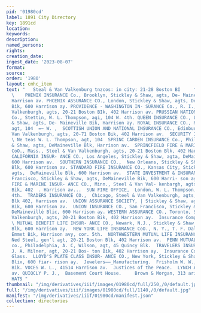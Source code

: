 ```yaml
---
pid: '01980cd'
label: 1891 City Directory
key: 1891cd
location: 
keywords: 
description: 
named_persons: 
rights: 
creation_date: 
ingest_date: '2023-08-07'
format: 
source: 
order: '1980'
layout: cmhc_item
text: "   Steal & Van Valkenburg tnzcos: in city: 21-28 Boston BI     ° INS  273  JUS
  \    PHENIX INSURANCE Co., Brooklyn, Stickley & Shaw, agts, De- Maineville Blk,
  Harrison av. PHCENIX ASSURANCE CO., London, Stickley & Shaw, agts, De- Maineville
  Bik, 600 Harrison ay. PROVIDENCE - WASHINGTON IN- SURANCE Co., R. I., Steel & Van
  Valkenburgh, agts, 20-21 Boston BIk, 402 Harrison av. PRUSSIAN NATIONAL INSURANCE
  Co., Stettin, W. L. Thompson, agi, 104 W. 4th. QUEEN INSURANCE CO., Liverpool, Stickley
  & Shaw, agts, De- Maineville Bik, Harrison ay. ROYAL INSURANCE CO., Roa W. L. Thompson,
  agt, 104  =~ W. ,  SCOTTISH UNION AND NATIONAL INSURANCE CO., Edinburzh, Steel &
  Van Valkenburgh, agts, 20-71 Boston Bik, 402 Harrison av.  SECURITY INSURANCE CO.,
  \ Ne teas W. L. Thompson, agt, 104  SPRINC CARDEN INSURANCE Co., Philadelphia, Stickley
  & Shaw, agts, DeMaineville Blk, Harrison av.  SPRINCFIELD FIRE & MARINE IN- SURANCE
  CoO., Mass., Steel & Van Valkenburgh, agts, 20-21 Boston Blk, 402 Harrison av.  SOUTHERN
  CALIFORNIA INSUR- ANCE CO., Los Angeles, Stickley & Shaw, agta, DeMaineville Blk,
  600 Harrison av.  SOUTHERN INSURANCE CO.,  New Orleans, Stickley & Shaw, agts, DeMaineville
  Blk, 600 Harrison av. STANDARD FIRE INSURANCE CO., Kansas City, Stickley & Shaw,
  agts,  DeMaineville Blk, 600 Harrison av.  STATE INVESTMENT & INSURANCE co., San
  Francisco, Stickley & Shaw, agts, DeMaineville Bik, 600 Harri- son ay.  ST. PAUL
  FIRE & MARINE INSUR- ANCE CO., Minn., Steel & Van Val- kenbargh, agts, 20-21 Boston
  Bik, 402  . Harrison av...  SUN FIRE OFFICE,  London, W. L. Thompson, agt, 104 W,
  4th.  TRADERS INSURANCE CO.,  Chicago, Steel & Van Valkenburgh, agts, 931 Boston
  Blk 402, Harrison av.  UNION ASSURANCE SOCIETY, | Stickley & Shaw, agts, DeMaineville
  Bik, 600 Harrison av.  UNION INSURANCE CO., San Francisco, Stickley & Shaw, agts,
  DeMainevillé Blic, 600 Harrison ay. WESTERN ASSURANCE CO., Toronto, Steel & Van
  Valkenburgh, agts, 20-21 Boston Bik, 402 Harrison ay.  Insurance Companies—Life.
  \ MUTUAL BENEFIT LIFE INSUR- ANCE CO., Newark, N.J., Stickley & Shaw, agts, DeMaineville
  Blk, 600 Harrison ay.  NEW YORK LIFE INSURANCE CoO., N. Y., T. F. Daly, agt, 2-8
  Emmet Bik, Harrison avy, cor. 5th.  NORTHWESTERN MUTUAL LIFE INSURANCE CO., Milwaukee,
  Ned Steel, gen’l agt, 20-21 Boston Blk, 402 Harrison av.  PENN MUTUAL LIFE INSURANCE
  co., Philadelphia, A. C, Wilson, agt, 45 Quincy Blk.  TRAVELERS INSURANCE CO., Hartford,
  J. A. Milner, agt, 20-21 Bos- ton Bik, 402 Harrison ay.  Insurance Companies — Plate
  Glass.  LLOYD'S PLATE CLASS INSUR- ANCE CO., New York, Stickley & Shaw, agts, DeMaineville
  Blix, 600 fiar- rison ay.  Jewelers——_Manufacturing.  Frisholm W. W., 19 Boston
  Bik. VOCES W. L., 41514 Harrison av.  Justices of the Peace.  LYNCH AL.,.  515 Harrison
  av. QUIQCLY P. J.,  Basement Court House.     Brown & Morgan, 313 arisen av. DUNLAP
  HATS "
thumbnail: "/img/derivatives/iiif/images/01980cd/full/250,/0/default.jpg"
full: "/img/derivatives/iiif/images/01980cd/full/1140,/0/default.jpg"
manifest: "/img/derivatives/iiif/01980cd/manifest.json"
collection: directories
---
```

